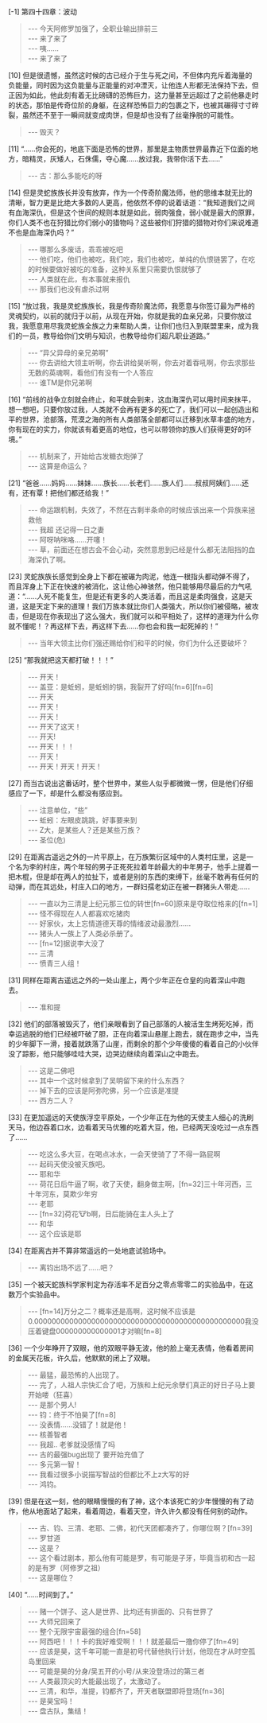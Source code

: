 
[-1] 第四十四章：波动
>--- 今天阿修罗加强了，全职业输出排前三<br>
>--- 来了来了<br>
>--- 咦……<br>
>--- 来了来了<br>

[10] 但是很遗憾，虽然这时候的古已经介于生与死之间，不但体内充斥着海量的负能量，同时因为这负能量与正能量的对冲湮灭，让他连人形都无法保持下去，但正因为如此，他此刻有着无比磅礴的恐怖巨力，这力量甚至远超过了之前他暴走时的状态，那怕是传奇位阶的身躯，在这样恐怖巨力的包裹之下，也被其碾得寸寸碎裂，虽然还不至于一瞬间就变成肉饼，但是却也没有了丝毫挣脱的可能性。
>--- 毁灭？<br>

[11] “……你会死的，地底下面是恐怖的世界，那里是主物质世界最靠近下位面的地方，暗精灵，灰矮人，石侏儒，夺心魔……放过我，我带你活下去……”
>--- 古：那么多能吃的呀<br>

[14] 但是灵蛇族族长并没有放弃，作为一个传奇阶魔法师，他的思维本就无比的清晰，智力更是比绝大多数的人更高，他依然不停的说着话道：“我知道我们之间有血海深仇，但是这个世间的规则本就是如此，弱肉强食，弱小就是最大的原罪，你们人类不也在狩猎比你们弱小的猎物吗？这些被你们狩猎的猎物对你们来说难道不也是血海深仇吗？”
>--- 哪那么多废话，乖乖被吃吧<br>
>--- 他们吃，他们也被吃，我们吃，我们也被吃，单纯的仇恨链罢了，在吃的时候要做好被吃的准备，这种关系里只需要仇恨就够了<br>
>--- 人类就在此，有本事就来报仇<br>
>--- 那我们也没有虐杀过啊<br>

[15] “放过我，我是灵蛇族族长，我是传奇阶魔法师，我愿意与你签订最为严格的灵魂契约，以前的就归于以前，从现在开始，你就是我的血亲兄弟，只要你放过我，我愿意用尽我灵蛇族全族之力来帮助人类，让你们也归入到联盟里来，成为我们的一员，教导给你们文明与知识，也教导给你们超凡职业道路。”
>--- “异父异母的亲兄弟啊”<br>
>--- 你去讲给大领主听啊，你去讲给昊听啊，你去对着昋吼啊，你去求那些无数的英魂啊，看他们有没有一个人答应<br>
>--- 谁TM是你兄弟啊<br>

[16] “前线的战争立刻就会终止，和平就会到来，这血海深仇可以用时间来抹平，想一想吧，只要你放过我，人类就不会再有更多的死亡了，我们可以一起创造出和平的世界，沧部落，荒漠之海的所有人类部落全部都可以迁移到水草丰盛的地方，你有现在的实力，你就该有着更高的地位，也可以带领你的族人们获得更好的环境。”
>--- 机制来了，开始给古发糖衣炮弹了<br>
>--- 这算是命运么？<br>

[21] “爸爸……妈妈……妹妹……族长……长老们……族人们……叔叔阿姨们……还有，还有覃！把他们都还给我！”
>--- 命运跟机制，失效了，不然在古剩半条命的时候应该出来一个异族来拯救他<br>
>--- 我超 还记得一日之妻<br>
>--- 阿呀呐咪咯……开噻！<br>
>--- 草，前面还在想古会不会心动，突然意思到已经是什么都无法阻挡的血海深仇了啊。<br>

[23] 灵蛇族族长感觉到全身上下都在被碾为肉泥，他连一根指头都动弹不得了，而且浑身上下正在快速的被消化，这让他心神骇然，他只能够用尽最后的力气吼道：“……人死不能复生，但是还有更多的人类活着，而且这是柔肉强食，这是天道，这是天定下来的道理！我们万族本就比你们人类强大，所以你们被侵略，被攻击，但是现在你表现出了这么强大，我们就可以和平相处了，这样的道理为什么你就不懂呢！？再这样下去，再这样下去……你也会和我一起死掉的！”
>--- 当年大领主比你们强还赐给你们和平的时候，你们为什么还要破坏？<br>

[25] “那我就把这天都打破！！！”
>--- 开天！<br>
>--- 盖亚：是蚯蚓，是蚯蚓的锅，我裂开了好吗[fn=6][fn=6]<br>
>--- 开天<br>
>--- 开天！<br>
>--- 开天！<br>
>--- 开天了这天！<br>
>--- 开天!<br>
>--- 开天！！！<br>
>--- 开天！<br>
>--- 开天！开天！开天！<br>

[27] 而当古说出这番话时，整个世界中，某些人似乎都微微一愣，但是他们仔细感应了一下，却是什么都没有感应到。
>--- 注意单位，“些”<br>
>--- 蚯蚓：左眼皮跳跳，好事要来到<br>
>--- Z大，是某些人？还是某些万族？<br>
>--- 圣位(危)<br>

[29] 在距离古遥远之外的一片平原上，在万族繁衍区域中的人类村庄里，这是一个名为李的村庄，两个年轻的男子正死死拉着年龄最大的中年男子，他手上提着一把木棍，但是却在两人的拉扯下，或者是别的东西的束缚下，丝毫不敢再有任何的动弹，而在其远处，村庄入口的地方，一群妇孺老幼正在被一群猪头人带走……
>--- 一直以为三清是上纪元那三位的转世[fn=60]原来是夺取位格来的[fn=1]<br>
>--- 怪不得现在人人都喜欢吃猪肉<br>
>--- 好家伙，太上忘情道德天尊的情绪波动最激烈……<br>
>--- 猪头人一族上了人类必杀册了。<br>
>--- [fn=12]据说李大没了<br>
>--- 三清<br>
>--- 愤青三人组！<br>

[31] 同样在距离古遥远之外的一处山崖上，两个少年正在仓皇的向着深山中跑去。
>--- 准和提<br>

[32] 他们的部落被毁灭了，他们亲眼看到了自己部落的人被活生生烤死吃掉，而幸运逃脱的他们已经被吓破了胆，正在向着深山悬崖上跑去，就在跑步之中，当先的少年脚下一滑，接着就跌落了山崖，而剩余的那个少年傻傻的看着自己的小伙伴没了踪影，他只能够哇哇大哭，边哭边继续向着深山之中跑去。
>--- 这是二佛吧<br>
>--- 其中一个这时候拿到了吴明留下来的什么东西？<br>
>--- 掉下去的应该是阿弥陀佛，另一个应该是准提<br>
>--- 西方二人？<br>

[33] 在更加遥远的天使族浮空平原处，一个少年正在为他的天使主人细心的洗刷天马，他边吞着口水，边看着天马优雅的吃着大豆，他，已经两天没吃过一点东西了……
>--- 吃这么多大豆，在喝点冰水，一会天使骑了了不得一路屁啊<br>
>--- 起码天使没被灭族吧。<br>
>--- 耶和华<br>
>--- 荷花日后牛逼了啊，收了天使，翻身做主啊，[fn=32]三十年河西，三十年河东，莫欺少年穷<br>
>--- 老耶<br>
>--- [fn=32]荷花🐮b啊，日后能骑在主人头上了<br>
>--- 和华<br>
>--- 这个应该是耶<br>

[34] 在距离古并不算非常遥远的一处地底试验场中。
>--- 离钧出场不远了……吧？<br>

[35] 一个被天蛇族科学家判定为存活率不足百分之零点零零二的实验品中，在这数万个实验品中。
>--- [fn=14]万分之二？概率还是高啊，这时候不应该是0.000000000000000000000000000000000000000000000000我没压着键盘000000000000001才对嘛[fn=8]<br>

[36] 一个少年睁开了双眼，他的双眼平静无波，他的脸上毫无表情，他看着房间的金属天花板，许久后，他默默的闭上了双眼。
>--- 最猛，最恐怖的人出现了。<br>
>--- 完了，人祖人宗快汇合了吧，万族和上纪元余孽们真正的好日子马上要开始喽（狂喜）<br>
>--- 是那个男人!<br>
>--- 钧：终于不怕昊了[fn=8]<br>
>--- 没表情……没错了！就是他！<br>
>--- 核善智者<br>
>--- 我超.. 老爹就没感情了吗<br>
>--- 古的最强bug出现了 要开始充值了<br>
>--- 多元第一智！<br>
>--- 我看过很多小说描写智战的但都比不上z大写的好<br>
>--- 鸿钧。<br>

[39] 但是在这一刻，他的眼睛慢慢的有了神，这个本该死亡的少年慢慢的有了动作，他从地面站了起来，看着周边，看着天空，许久许久都没有任何别的动作。
>--- 古、钧、三清、老耶、二佛，初代天团都凑齐了，你哪位啊？[fn=39]<br>
>--- 罗甘道<br>
>--- 这是？<br>
>--- 这个看过剧本，那么他有可能是罗，有可能是子牙，毕竟当初和古一起的是有罗（阿修罗之祖）<br>
>--- 这是哪位？<br>

[40] “……时间到了。”
>--- 赌一个饼子、这人是世界、比均还有排面的、只有世界了<br>
>--- 大师兄回来了<br>
>--- 整个无限宇宙最强的组合[fn=58]<br>
>--- 阿西吧！！！卡的我好难受啊！！！就差最后一撸你停了[fn=49]<br>
>--- 应该是昊，这千年可能一直是初号代替他执行计划，他现在才从时空孤岛里回来<br>
>--- 可能是昊的分身/吴五开的小号/从来没登场过的第三者<br>
>--- 人类最顶尖的大能最出现了，太激动了。<br>
>--- 三清，和华，准提，钧都齐了，开天者联盟即将登场[fn=36]<br>
>--- 是昊宝吗！<br>
>--- 盘古队，集结！<br>
